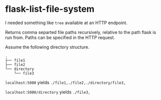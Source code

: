 # flask-list-file-system

I needed something like `tree` available at an HTTP endpoint.

Returns comma separted file paths recursively, relative to the path flask is run from.
Paths can be specified in the HTTP request.

Assume the following directory structure.
```
.
├── file1
├── file2
└── directory
    └── file3
```

`localhost:5000`
yields
`./file1,./file2,./directory/file3,`


`localhost:5000/directory`
yields
`./file3,`
